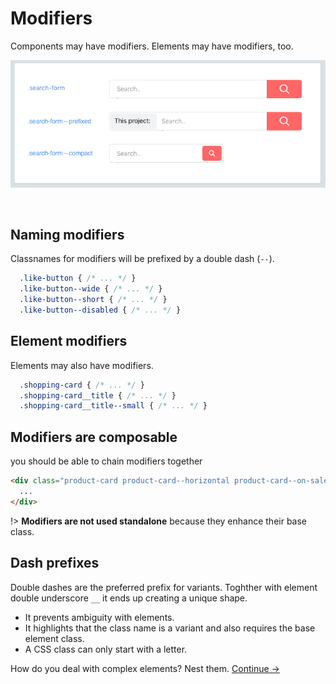 Modifiers
==========

Components may have modifiers. Elements may have modifiers, too.

![](../images/component-modifiers.png)

<br>

## Naming modifiers
Classnames for modifiers will be prefixed by a double dash (`--`).

```scss
  .like-button { /* ... */ }
  .like-button--wide { /* ... */ }
  .like-button--short { /* ... */ }
  .like-button--disabled { /* ... */ }
  ```

## Element modifiers
Elements may also have modifiers.

```scss
  .shopping-card { /* ... */ }
  .shopping-card__title { /* ... */ }
  .shopping-card__title--small { /* ... */ }
```

## Modifiers are composable
you should be able to chain modifiers together

```html
<div class="product-card product-card--horizontal product-card--on-sale">
  ...
</div>
```
!> **Modifiers are not used standalone** because they enhance their base class.

## Dash prefixes
Double dashes are the preferred prefix for variants. Toghther with element double underscore `__` it ends up creating a unique shape.

  * It prevents ambiguity with elements.
  * It highlights that the class name is a variant and also requires the base element class.
  * A CSS class can only start with a letter.

How do you deal with complex elements? Nest them.
[Continue →](nested-components.md)
<!-- {p:.pull-box} -->
